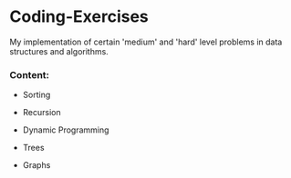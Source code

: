 # Coding-Exercises

My implementation of certain 'medium' and 'hard' level problems in data structures and algorithms.

### Content:

 - Sorting 
 
 
 
 - Recursion
 
 
 
 - Dynamic Programming
 
 
 
 - Trees
 
 
 
 - Graphs
 
 
